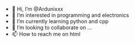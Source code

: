 - 👋 Hi, I’m @Ardunixxx
- 👀 I’m interested in programming and electronics
- 🌱 I’m currently learning python and cpp
- 💞️ I’m looking to collaborate on ...
- 📫 How to reach me on html

<!---
Ardunixxx/Ardunixxx is a ✨ special ✨ repository because its `README.md` (this file) appears on your GitHub profile.
You can click the Preview link to take a look at your changes.
--->
